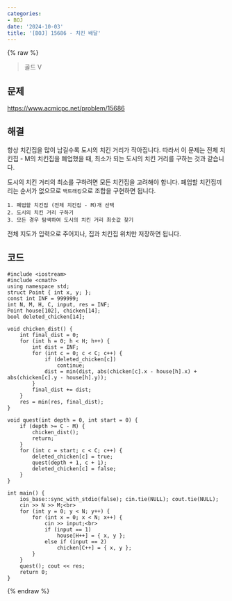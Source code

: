 ```yaml
---
categories:
- BOJ
date: '2024-10-03'
title: '[BOJ] 15686 - 치킨 배달'
---
```


{% raw %}
> 골드 V<br>

## 문제
https://www.acmicpc.net/problem/15686<br>

## 해결
항상 치킨집을 많이 남길수록 도시의 치킨 거리가 작아집니다. 따라서 이 문제는 전체 치킨집 - M의 치킨집을 폐업했을 때, 최소가 되는 도시의 치킨 거리를 구하는 것과 같습니다.

도시의 치킨 거리의 최소를 구하려면 모든 치킨집을 고려해야 합니다. 폐업할 치킨집끼리는 순서가 없으므로 `백트래킹`으로 조합을 구현하면 됩니다.

```
1. 폐업할 치킨집 (전체 치킨집 - M)개 선택
2. 도시의 치킨 거리 구하기
3. 모든 경우 탐색하여 도시의 치킨 거리 최솟값 찾기
```

전체 지도가 입력으로 주어지나, 집과 치킨집 위치만 저장하면 됩니다.

## 코드
```
#include <iostream>
#include <cmath> 
using namespace std;
struct Point { int x, y; };
const int INF = 999999;
int N, M, H, C, input, res = INF;
Point house[102], chicken[14];
bool deleted_chicken[14];

void chicken_dist() {
	int final_dist = 0;
	for (int h = 0; h < H; h++) {
		int dist = INF;
		for (int c = 0; c < C; c++) {
			if (deleted_chicken[c])
				continue;
			dist = min(dist, abs(chicken[c].x - house[h].x) + abs(chicken[c].y - house[h].y));
		}
		final_dist += dist;
	}
	res = min(res, final_dist);
}

void quest(int depth = 0, int start = 0) {
	if (depth >= C - M) {
		chicken_dist();
		return;
	}
	for (int c = start; c < C; c++) {
		deleted_chicken[c] = true;
		quest(depth + 1, c + 1);
		deleted_chicken[c] = false;
	}
}

int main() {
	ios_base::sync_with_stdio(false); cin.tie(NULL); cout.tie(NULL);
	cin >> N >> M;<br>
	for (int y = 0; y < N; y++) {
		for (int x = 0; x < N; x++) {
			cin >> input;<br>
			if (input == 1)
				house[H++] = { x, y };
			else if (input == 2)
				chicken[C++] = { x, y };
		}
	}
	quest(); cout << res;
	return 0;
}
```
{% endraw %}